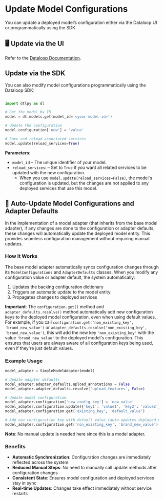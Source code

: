 # Update Model Configurations

You can update a deployed model’s configuration either via the Dataloop UI or programmatically using the SDK.

## 🖥️ Update via the UI

Refer to the [Dataloop Documentation](https://docs.dataloop.ai/docs/model-versions#update-model-configurations).

## Update via the SDK

You can also modify model configurations programmatically using the Dataloop SDK:

```python

import dtlpy as dl

# Get the model by ID
model = dl.models.get(model_id='<your-model-id>')

# Update the configuration
model.configuration['new'] = 'value'

# Save and reload associated services
model.update(reload_services=True)

```

**Parameters**:

- `model_id` – The unique identifier of your model.
- `reload_services`:
    – Set to `True` if you want all related services to be updated with the new configuration.
    - When you use `model.update(reload_services=False)`, the model's configuration is updated, but the changes are not applied to any deployed services that use this model.

## 🔄 Auto-Update Model Configurations and Adapter Defaults

In the implementation of a model adapter (that inherits from the base model adapter), if any changes are done to the configuration or adapter defaults, these changes will automatically update the deployed model entity. This provides seamless configuration management without requiring manual updates.

### How It Works

The base model adapter automatically syncs configuration changes through its `ModelConfigurations` and `AdapterDefaults` classes. When you modify any configuration value or adapter default, the system automatically:

1. Updates the backing configuration dictionary
2. Triggers an automatic update to the model entity
3. Propagates changes to deployed services

**Important**: The `configuration.get()` method and `adapter_defaults.resolve()` method automatically add new configuration keys to the deployed model configuration, even when using default values. For example, if you call `configuration.get('non_existing_key', 'brand_new_value')` or `adapter_defaults.resolve('non_existing_key', 'brand_new_value')`, this will add the new key `'non_existing_key'` with the value `'brand_new_value'` to the deployed model's configuration. This ensures that users are always aware of all configuration keys being used, even if they're just default values.

### Example Usage

```python
model_adapter = SimpleModelAdapter(model)

# Update adapter defaults
model_adapter.adapter_defaults.upload_annotations = False
model_adapter.adapter_defaults.resolve('upload_features', False)

# Update model configuration
model_adapter.configuration['new_config_key'] = 'new_value'
model_adapter.configuration.update({'key1': 'value1', 'key2': 'value2'})
model_adapter.configuration.get('existing_key', 'default_value')

# Add new configuration key with default value (auto-updates deployed model)
model_adapter.configuration.get('non_existing_key', 'brand_new_value')
```

**Note**: No manual update is needed here since this is a model adapter.

### Benefits

- **Automatic Synchronization**: Configuration changes are immediately reflected across the system
- **Reduced Manual Steps**: No need to manually call update methods after configuration changes
- **Consistent State**: Ensures model configuration and deployed services stay in sync
- **Real-time Updates**: Changes take effect immediately without service restarts
